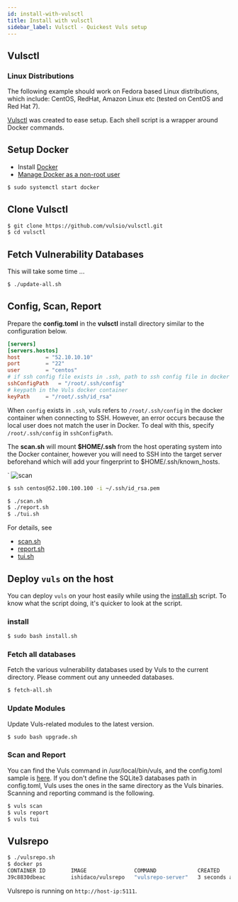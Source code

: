 ```yaml
---
id: install-with-vulsctl
title: Install with vulsctl
sidebar_label: Vulsctl - Quickest Vuls setup
---
```


## Vulsctl

### Linux Distributions

The following example should work on Fedora based Linux distributions,
which include: CentOS, RedHat, Amazon Linux etc (tested on CentOS and
Red Hat 7).

[Vulsctl](https://github.com/vulsio/vulsctl) was created to ease setup. Each
shell script is a wrapper around Docker commands.

## Setup Docker

- Install [Docker](https://docs.docker.com/engine/install/)
- [Manage Docker as a non-root user](https://docs.docker.com/install/linux/linux-postinstall/)

```bash
$ sudo systemctl start docker
```

## Clone Vulsctl

```bash
$ git clone https://github.com/vulsio/vulsctl.git
$ cd vulsctl
```

## Fetch Vulnerability Databases

This will take some time ...

```bash
$ ./update-all.sh
```

## Config, Scan, Report

Prepare the **config.toml** in the **vulsctl** install directory similar to
the configuration below.

```toml
[servers]
[servers.hostos]
host        = "52.10.10.10"
port        = "22"
user        = "centos"
# if ssh config file exists in .ssh, path to ssh config file in docker
sshConfigPath   = "/root/.ssh/config"
# keypath in the Vuls docker container
keyPath     = "/root/.ssh/id_rsa"
```

When `config` exists in `.ssh`, vuls refers to `/root/.ssh/config` in the docker container when connecting to SSH.
However, an error occurs because the local user does not match the user in Docker.
To deal with this, specify `/root/.ssh/config` in `sshConfigPath`.

The **scan.sh** will mount **$HOME/.ssh** from the host operating system into
the Docker container, however you will need to SSH into the target server
beforehand which will add your fingerprint to $HOME/.ssh/known_hosts.

`
![scan](https://user-images.githubusercontent.com/534611/66093182-20535f00-e5ca-11e9-8060-8c9247abcefa.jpg)

```bash
$ ssh centos@52.100.100.100 -i ~/.ssh/id_rsa.pem
```

```bash
$ ./scan.sh
$ ./report.sh
$ ./tui.sh
```

For details, see

- [scan.sh](https://github.com/vulsio/vulsctl/blob/master/scan.sh)
- [report.sh](https://github.com/vulsio/vulsctl/blob/master/report.sh)
- [tui.sh](https://github.com/vulsio/vulsctl/blob/master/tui.sh)

## Deploy `vuls` on the host

You can deploy `vuls` on your host easily while using the [install.sh](https://github.com/vulsio/vulsctl/blob/master/install-host/install.sh) script.
To know what the script doing, it's quicker to look at the script.

### install

```bash
$ sudo bash install.sh
```

### Fetch all databases

Fetch the various vulnerability databases used by Vuls to the current directory.
Please comment out any unneeded databases.

```bash
$ fetch-all.sh
```

### Update Modules

Update Vuls-related modules to the latest version.

```bash
$ sudo bash upgrade.sh
```

### Scan and Report

You can find the Vuls command in /usr/local/bin/vuls, and the config.toml sample is [here](https://github.com/vulsio/vulsctl). If you don't define the SQLite3 databases path in config.toml, Vuls uses the ones in the same directory as the Vuls binaries.
Scanning and reporting command is the following.

```bash
$ vuls scan
$ vuls report
$ vuls tui
```

## Vulsrepo

```bash
$ ./vulsrepo.sh
$ docker ps
CONTAINER ID        IMAGE               COMMAND             CREATED             STATUS              PORTS                    NAMES
39c8830dbeac        ishidaco/vulsrepo   "vulsrepo-server"   3 seconds ago       Up 1 second         0.0.0.0:5111->5111/tcp   focused_wu
```

Vulsrepo is running on `http://host-ip:5111`.
